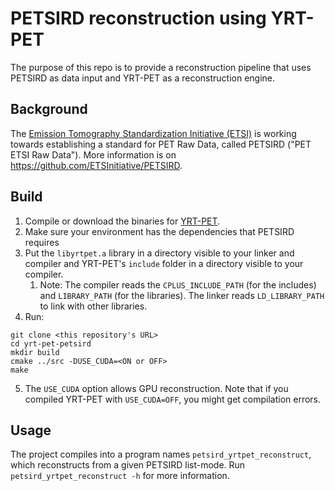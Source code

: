 # PETSIRD reconstruction using YRT-PET

The purpose of this repo is to provide a reconstruction pipeline that uses
PETSIRD as data input and YRT-PET as a reconstruction engine.

## Background

The [Emission Tomography Standardization Initiative (ETSI)](https://etsinitiative.org/)
is working towards establishing a standard for PET Raw Data, called PETSIRD
("PET ETSI Raw Data").
More information is on https://github.com/ETSInitiative/PETSIRD.

## Build

1. Compile or download the binaries for
   [YRT-PET](https://github.com/YaleBioImaging/yrt-pet).
2. Make sure your environment has the dependencies that PETSIRD requires
3. Put the `libyrtpet.a` library in a directory visible to your linker and
   compiler
   and YRT-PET's `include` folder in a directory visible to your compiler.
    1. Note: The compiler reads the `CPLUS_INCLUDE_PATH` (for the includes) and
       `LIBRARY_PATH` (for the libraries). The linker reads `LD_LIBRARY_PATH` to
       link with other libraries.
4. Run:

```
git clone <this repository's URL>
cd yrt-pet-petsird
mkdir build
cmake ../src -DUSE_CUDA=<ON or OFF>
make
```

5. The `USE_CUDA` option allows GPU reconstruction. Note that if you compiled
   YRT-PET with `USE_CUDA=OFF`, you might get compilation errors.

## Usage

The project compiles into a program names `petsird_yrtpet_reconstruct`, which
reconstructs from a given PETSIRD list-mode. Run `petsird_yrtpet_reconstruct -h`
for more information.

